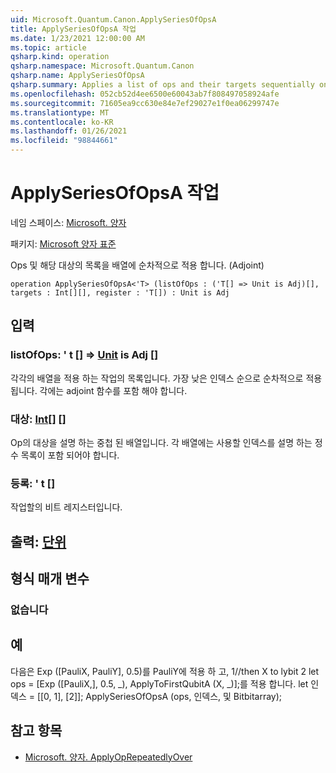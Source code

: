 ```yaml
---
uid: Microsoft.Quantum.Canon.ApplySeriesOfOpsA
title: ApplySeriesOfOpsA 작업
ms.date: 1/23/2021 12:00:00 AM
ms.topic: article
qsharp.kind: operation
qsharp.namespace: Microsoft.Quantum.Canon
qsharp.name: ApplySeriesOfOpsA
qsharp.summary: Applies a list of ops and their targets sequentially on an array. (Adjoint)
ms.openlocfilehash: 052cb52d4ee6500e60043ab7f808497058924afe
ms.sourcegitcommit: 71605ea9cc630e84e7ef29027e1f0ea06299747e
ms.translationtype: MT
ms.contentlocale: ko-KR
ms.lasthandoff: 01/26/2021
ms.locfileid: "98844661"
---
```

# <a name="applyseriesofopsa-operation"></a>ApplySeriesOfOpsA 작업

네임 스페이스: [Microsoft. 양자](xref:Microsoft.Quantum.Canon)

패키지: [Microsoft 양자 표준](https://nuget.org/packages/Microsoft.Quantum.Standard)


Ops 및 해당 대상의 목록을 배열에 순차적으로 적용 합니다. (Adjoint)

```qsharp
operation ApplySeriesOfOpsA<'T> (listOfOps : ('T[] => Unit is Adj)[], targets : Int[][], register : 'T[]) : Unit is Adj
```


## <a name="input"></a>입력

### <a name="listofops--t--unit--is-adj"></a>listOfOps: ' t [] => [Unit](xref:microsoft.quantum.lang-ref.unit)  is Adj []

각각의 배열을 적용 하는 작업의 목록입니다. 가장 낮은 인덱스 순으로 순차적으로 적용 됩니다.
각에는 adjoint 함수를 포함 해야 합니다.


### <a name="targets--int"></a>대상: [Int](xref:microsoft.quantum.lang-ref.int)[] []

Op의 대상을 설명 하는 중첩 된 배열입니다. 각 배열에는 사용할 인덱스를 설명 하는 정수 목록이 포함 되어야 합니다.


### <a name="register--t"></a>등록: ' t []

작업할의 비트 레지스터입니다.



## <a name="output--unit"></a>출력: [단위](xref:microsoft.quantum.lang-ref.unit)



## <a name="type-parameters"></a>형식 매개 변수

### <a name="t"></a>없습니다



## <a name="example"></a>예

다음은 Exp ([PauliX, PauliY], 0.5)를 PauliY에 적용 하 고, 1//then X to lybit 2 let ops = [Exp ([PauliX,], 0.5, _), ApplyToFirstQubitA (X, _)];를 적용 합니다. let 인덱스 = [[0, 1], [2]]; ApplySeriesOfOpsA (ops, 인덱스, 및 Bitbitarray);

## <a name="see-also"></a>참고 항목

- [Microsoft. 양자. ApplyOpRepeatedlyOver](xref:Microsoft.Quantum.Canon.ApplyOpRepeatedlyOver)